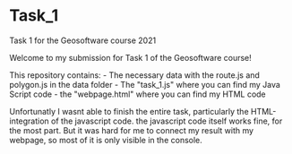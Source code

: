 # Task_1
Task 1 for the Geosoftware course 2021

Welcome to my submission for Task 1 of the Geosoftware course!

This repository contains:
    - The necessary data with the route.js and polygon.js in the data folder
    - The "task_1.js" where you can find my Java Script code
    - the "webpage.html" where you can find my HTML code

Unfortunatly I wasnt able to finish the entire task, particularly the HTML-integration of the javascript code. the javascript code itself works fine, for the most part. 
But it was hard for me to connect my result with my webpage, so most of it is only visible in the console.
